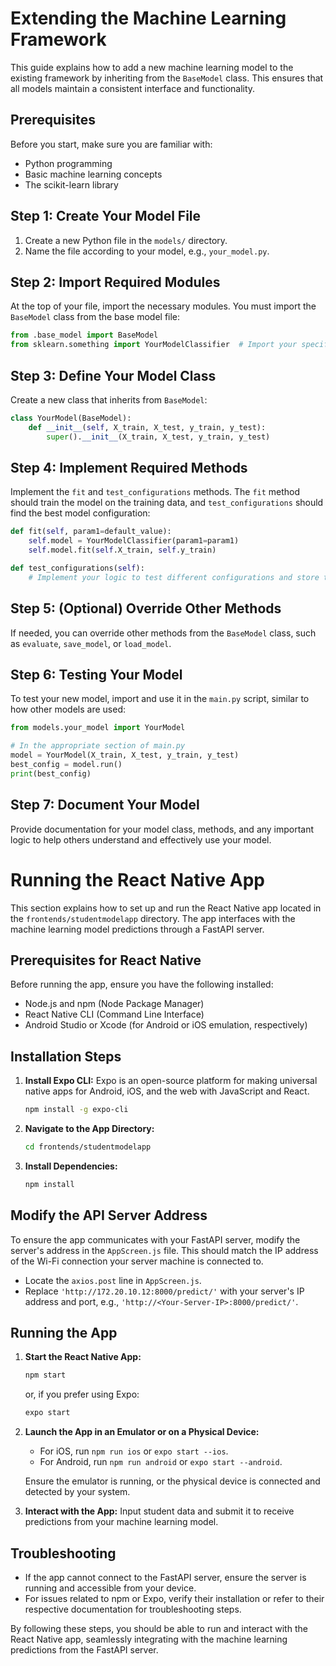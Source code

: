 # Extending the Machine Learning Framework

This guide explains how to add a new machine learning model to the existing framework by inheriting from the `BaseModel` class. This ensures that all models maintain a consistent interface and functionality.

## Prerequisites

Before you start, make sure you are familiar with:
- Python programming
- Basic machine learning concepts
- The scikit-learn library

## Step 1: Create Your Model File

1. Create a new Python file in the `models/` directory.
2. Name the file according to your model, e.g., `your_model.py`.

## Step 2: Import Required Modules

At the top of your file, import the necessary modules. You must import the `BaseModel` class from the base model file:

```python
from .base_model import BaseModel
from sklearn.something import YourModelClassifier  # Import your specific model class from scikit-learn or another library
```

## Step 3: Define Your Model Class

Create a new class that inherits from `BaseModel`:

```python
class YourModel(BaseModel):
    def __init__(self, X_train, X_test, y_train, y_test):
        super().__init__(X_train, X_test, y_train, y_test)
```

## Step 4: Implement Required Methods

Implement the `fit` and `test_configurations` methods. The `fit` method should train the model on the training data, and `test_configurations` should find the best model configuration:

```python
def fit(self, param1=default_value):
    self.model = YourModelClassifier(param1=param1)
    self.model.fit(self.X_train, self.y_train)

def test_configurations(self):
    # Implement your logic to test different configurations and store the best result in self.results
```

## Step 5: (Optional) Override Other Methods

If needed, you can override other methods from the `BaseModel` class, such as `evaluate`, `save_model`, or `load_model`.

## Step 6: Testing Your Model

To test your new model, import and use it in the `main.py` script, similar to how other models are used:

```python
from models.your_model import YourModel

# In the appropriate section of main.py
model = YourModel(X_train, X_test, y_train, y_test)
best_config = model.run()
print(best_config)
```

## Step 7: Document Your Model

Provide documentation for your model class, methods, and any important logic to help others understand and effectively use your model.

# Running the React Native App

This section explains how to set up and run the React Native app located in the `frontends/studentmodelapp` directory. The app interfaces with the machine learning model predictions through a FastAPI server.

## Prerequisites for React Native

Before running the app, ensure you have the following installed:
- Node.js and npm (Node Package Manager)
- React Native CLI (Command Line Interface)
- Android Studio or Xcode (for Android or iOS emulation, respectively)

## Installation Steps

1. **Install Expo CLI:** Expo is an open-source platform for making universal native apps for Android, iOS, and the web with JavaScript and React.

    ```bash
    npm install -g expo-cli
    ```

2. **Navigate to the App Directory:**

    ```bash
    cd frontends/studentmodelapp
    ```

3. **Install Dependencies:**

    ```bash
    npm install
    ```

## Modify the API Server Address

To ensure the app communicates with your FastAPI server, modify the server's address in the `AppScreen.js` file. This should match the IP address of the Wi-Fi connection your server machine is connected to.

- Locate the `axios.post` line in `AppScreen.js`.
- Replace `'http://172.20.10.12:8000/predict/'` with your server's IP address and port, e.g., `'http://<Your-Server-IP>:8000/predict/'`.

## Running the App

1. **Start the React Native App:**

    ```bash
    npm start
    ```

    or, if you prefer using Expo:

    ```bash
    expo start
    ```

2. **Launch the App in an Emulator or on a Physical Device:**

    - For iOS, run `npm run ios` or `expo start --ios`.
    - For Android, run `npm run android` or `expo start --android`.

    Ensure the emulator is running, or the physical device is connected and detected by your system.

3. **Interact with the App:** Input student data and submit it to receive predictions from your machine learning model.

## Troubleshooting

- If the app cannot connect to the FastAPI server, ensure the server is running and accessible from your device.
- For issues related to npm or Expo, verify their installation or refer to their respective documentation for troubleshooting steps.

By following these steps, you should be able to run and interact with the React Native app, seamlessly integrating with the machine learning predictions from the FastAPI server.
